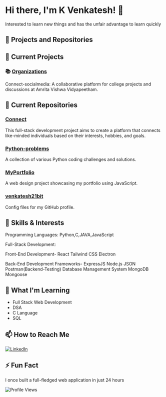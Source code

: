 # Hi there, I'm K Venkatesh! 👋

Interested to learn new things and has the unfair advantage to learn quickly

## 🔭 Projects and Repositories

## 🔭 Current Projects

### 📚 [Organizations](https://github.com/Connect-socialmedia)

Connect-socialmedia: A collaborative platform for college projects and discussions at Amrita Vishwa Vidyapeetham.

## 🔭 Current Repositories

### [Connect](https://github.com/Connect-socialmedia/Connect)

This full-stack development project aims to create a platform that connects like-minded individuals based on their interests, hobbies, and goals.

### [Python-problems](https://github.com/venkatesh21bit/Python-problems)
A collection of various Python coding challenges and solutions.

### [MyPortfolio](https://github.com/venkatesh21bit/MyPortfolio)
A web design project showcasing my portfolio using JavaScript.

### [venkatesh21bit](https://github.com/venkatesh21bit/venkatesh21bit)
Config files for my GitHub profile.

## 🌱 Skills & Interests

Programming Languages: Python,C,JAVA,JavaScript

Full-Stack Development:

Front-End Development-
React
Tailwind CSS
Electron

Back-End Development Frameworks-
ExpressJS
Node.js
JSON
Postman(Backend-Testing)
Database Management System
MongoDB
Mongoose

## 🌱 What I'm Learning
- Full Stack Web Development
- DSA
- C Language
- SQL

## 📫 How to Reach Me
 [![LinkedIn](https://img.shields.io/badge/LinkedIn-%230077B5.svg?logo=linkedin&logoColor=white)](https://www.linkedin.com/in/venkatesh-k-187448287?utm_source=share&utm_campaign=share_via&utm_content=profile&utm_medium=android_app)


## ⚡ Fun Fact
I once built a full-fledged web application in just 24 hours 

![Profile Views](https://komarev.com/ghpvc/?username=venkatesh21bit&color=blue)
